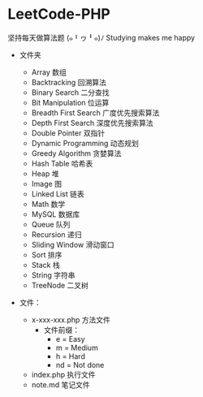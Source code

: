 # LeetCode-PHP
坚持每天做算法题 (๑╹ヮ╹๑)ﾉ Studying makes me happy

- 文件夹
    - Array 数组
    - Backtracking 回溯算法
    - Binary Search 二分查找
    - Bit Manipulation 位运算
    - Breadth First Search 广度优先搜索算法
    - Depth First Search 深度优先搜索算法
    - Double Pointer 双指针
    - Dynamic Programming 动态规划
    - Greedy Algorithm 贪婪算法
    - Hash Table 哈希表
    - Heap 堆
    - Image 图
    - Linked List 链表
    - Math 数学
    - MySQL 数据库
    - Queue 队列
    - Recursion 递归
    - Sliding Window 滑动窗口
    - Sort 排序
    - Stack 栈
    - String 字符串
    - TreeNode 二叉树

- 文件：
    - x-xxx-xxx.php 方法文件
        - 文件前缀：
            - e = Easy
            - m = Medium
            - h = Hard
            - nd = Not done
    - index.php 执行文件
    - note.md 笔记文件